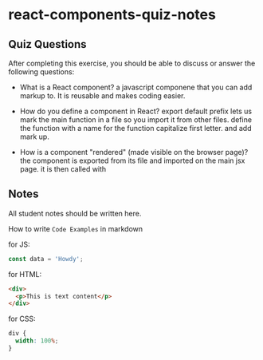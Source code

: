 # react-components-quiz-notes

## Quiz Questions

After completing this exercise, you should be able to discuss or answer the following questions:

- What is a React component?
  a javascript componene that you can add markup to. It is reusable and makes coding easier.

- How do you define a component in React?
  export default prefix lets us mark the main function in a file so you import it from other files. define the function with a name for the function capitalize first letter. and add mark up.

- How is a component "rendered" (made visible on the browser page)?
  the component is exported from its file and imported on the main jsx page. it is then called with <Name />

## Notes

All student notes should be written here.

How to write `Code Examples` in markdown

for JS:

```javascript
const data = 'Howdy';
```

for HTML:

```html
<div>
  <p>This is text content</p>
</div>
```

for CSS:

```css
div {
  width: 100%;
}
```
